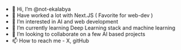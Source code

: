 - 👋 Hi, I’m @not-ekalabya
- 🧐 Have worked a lot with Next.JS ( Favorite for web-dev )
- 👀 I’m interested in AI and web development
- 🌱 I’m currently learning Deep Learning stack and machine learning
- 💞️ I’m looking to collaborate on a few AI based projects
- 📫 How to reach me - X, gitHub
